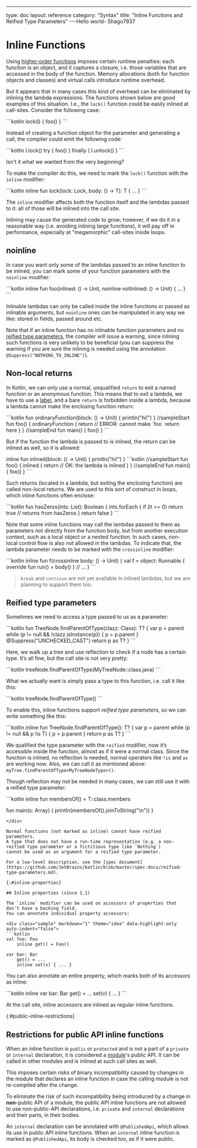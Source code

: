 ---
type: doc
layout: reference
category: "Syntax"
title: "Inline Functions and Reified Type Parameters"
---Hello world-  Shago7937

# Inline Functions

Using [higher-order functions](lambdas.html) imposes certain runtime penalties: each function is an object, and it captures a closure,
i.e. those variables that are accessed in the body of the function.
Memory allocations (both for function objects and classes) and virtual calls introduce runtime overhead.

But it appears that in many cases this kind of overhead can be eliminated by inlining the lambda expressions.
The functions shown below are good examples of this situation. I.e., the `lock()` function could be easily inlined at call-sites.
Consider the following case:

<div class="sample" markdown="1" theme="idea" data-highlight-only>
```kotlin
lock(l) { foo() }
```
</div>

Instead of creating a function object for the parameter and generating a call, the compiler could emit the following code:

<div class="sample" markdown="1" theme="idea" data-highlight-only>
```kotlin
l.lock()
try {
    foo()
}
finally {
    l.unlock()
}
```
</div>

Isn't it what we wanted from the very beginning?

To make the compiler do this, we need to mark the `lock()` function with the `inline` modifier:

<div class="sample" markdown="1" theme="idea" data-highlight-only>
```kotlin
inline fun <T> lock(lock: Lock, body: () -> T): T { ... }
```
</div>

The `inline` modifier affects both the function itself and the lambdas passed to it: all of those will be inlined
into the call site.

Inlining may cause the generated code to grow; however, if we do it in a reasonable way (i.e. avoiding inlining large functions), it will pay off in performance, especially at "megamorphic" call-sites inside loops.

## noinline

In case you want only some of the lambdas passed to an inline function to be inlined, you can mark some of your function
parameters with the `noinline` modifier:

<div class="sample" markdown="1" theme="idea" data-highlight-only>
```kotlin
inline fun foo(inlined: () -> Unit, noinline notInlined: () -> Unit) { ... }
```
</div>

Inlinable lambdas can only be called inside the inline functions or passed as inlinable arguments,
but `noinline` ones can be manipulated in any way we like: stored in fields, passed around etc.

Note that if an inline function has no inlinable function parameters and no
[reified type parameters](#reified-type-parameters), the compiler will issue a warning, since inlining such functions is
 very unlikely to be beneficial (you can suppress the warning if you are sure the inlining is needed using the annotation `@Suppress("NOTHING_TO_INLINE")`).

## Non-local returns

In Kotlin, we can only use a normal, unqualified `return` to exit a named function or an anonymous function.
This means that to exit a lambda, we have to use a [label](returns.html#return-at-labels), and a bare `return` is forbidden
inside a lambda, because a lambda cannot make the enclosing function return:

<div class="sample" markdown="1" theme="idea">
```kotlin
fun ordinaryFunction(block: () -> Unit) {
    println("hi!")
}
//sampleStart
fun foo() {
    ordinaryFunction {
        return // ERROR: cannot make `foo` return here
    }
}
//sampleEnd
fun main() {
    foo()
}
```
</div>

But if the function the lambda is passed to is inlined, the return can be inlined as well, so it is allowed:

<div class="sample" markdown="1" theme="idea">
inline fun inlined(block: () -> Unit) {
    println("hi!")
}
```kotlin
//sampleStart
fun foo() {
    inlined {
        return // OK: the lambda is inlined
    }
}
//sampleEnd
fun main() {
    foo()
}
```
</div>

Such returns (located in a lambda, but exiting the enclosing function) are called *non-local* returns. We are used to
this sort of construct in loops, which inline functions often enclose:

<div class="sample" markdown="1" theme="idea" data-highlight-only>
```kotlin
fun hasZeros(ints: List<Int>): Boolean {
    ints.forEach {
        if (it == 0) return true // returns from hasZeros
    }
    return false
}
```
</div>

Note that some inline functions may call the lambdas passed to them as parameters not directly from the function body,
but from another execution context, such as a local object or a nested function. In such cases, non-local control flow
is also not allowed in the lambdas. To indicate that, the lambda parameter needs to be marked with
the `crossinline` modifier:

<div class="sample" markdown="1" theme="idea" data-highlight-only>
```kotlin
inline fun f(crossinline body: () -> Unit) {
    val f = object: Runnable {
        override fun run() = body()
    }
    // ...
}
```
</div>

> `break` and `continue` are not yet available in inlined lambdas, but we are planning to support them too.

## Reified type parameters

Sometimes we need to access a type passed to us as a parameter:

<div class="sample" markdown="1" theme="idea" data-highlight-only>
```kotlin
fun <T> TreeNode.findParentOfType(clazz: Class<T>): T? {
    var p = parent
    while (p != null && !clazz.isInstance(p)) {
        p = p.parent
    }
    @Suppress("UNCHECKED_CAST")
    return p as T?
}
```
</div>

Here, we walk up a tree and use reflection to check if a node has a certain type.
It’s all fine, but the call site is not very pretty:

<div class="sample" markdown="1" theme="idea" data-highlight-only>
```kotlin
treeNode.findParentOfType(MyTreeNode::class.java)
```
</div>

What we actually want is simply pass a type to this function, i.e. call it like this:

<div class="sample" markdown="1" theme="idea" data-highlight-only>
```kotlin
treeNode.findParentOfType<MyTreeNode>()
```
</div>

To enable this, inline functions support *reified type parameters*, so we can write something like this:

<div class="sample" markdown="1" theme="idea" data-highlight-only>
```kotlin
inline fun <reified T> TreeNode.findParentOfType(): T? {
    var p = parent
    while (p != null && p !is T) {
        p = p.parent
    }
    return p as T?
}
```
</div>

We qualified the type parameter with the `reified` modifier, now it’s accessible inside the function,
almost as if it were a normal class. Since the function is inlined, no reflection is needed, normal operators like `!is`
and `as` are working now. Also, we can call it as mentioned above: `myTree.findParentOfType<MyTreeNodeType>()`.

Though reflection may not be needed in many cases, we can still use it with a reified type parameter:

<div class="sample" markdown="1" theme="idea" data-highlight-only>
```kotlin
inline fun <reified T> membersOf() = T::class.members

fun main(s: Array<String>) {
    println(membersOf<StringBuilder>().joinToString("\n"))
}
```
</div>

Normal functions (not marked as inline) cannot have reified parameters.
A type that does not have a run-time representation (e.g. a non-reified type parameter or a fictitious type like `Nothing`)
cannot be used as an argument for a reified type parameter.

For a low-level description, see the [spec document](https://github.com/JetBrains/kotlin/blob/master/spec-docs/reified-type-parameters.md).

{:#inline-properties}

## Inline properties (since 1.1)

The `inline` modifier can be used on accessors of properties that don't have a backing field.
You can annotate individual property accessors:

<div class="sample" markdown="1" theme="idea" data-highlight-only auto-indent="false">
```kotlin
val foo: Foo
    inline get() = Foo()

var bar: Bar
    get() = ...
    inline set(v) { ... }
```
</div>

You can also annotate an entire property, which marks both of its accessors as inline:

<div class="sample" markdown="1" theme="idea" data-highlight-only auto-indent="false">
```kotlin
inline var bar: Bar
    get() = ...
    set(v) { ... }
```
</div>

At the call site, inline accessors are inlined as regular inline functions.

{:#public-inline-restrictions}

## Restrictions for public API inline functions

When an inline function is `public` or `protected` and is not a part of a `private` or `internal` declaration, it is considered a [module](visibility-modifiers.html#modules)'s public API. It can be called in other modules and is inlined at such call sites as well.

This imposes certain risks of binary incompatibility caused by changes in the module that declares an inline function in case the calling module is not re-compiled after the change.

To eliminate the risk of such incompatibility being introduced by a change in **non**-public API of a module, the public API inline functions are not allowed to use non-public-API declarations, i.e. `private` and `internal` declarations and their parts, in their bodies.

An `internal` declaration can be annotated with `@PublishedApi`, which allows its use in public API inline functions. When an `internal` inline function is marked as `@PublishedApi`, its body is checked too, as if it were public.
 
